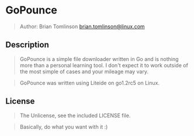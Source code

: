 # GoPounce

> Author: Brian Tomlinson <brian.tomlinson@linux.com>

## Description

> GoPounce is a simple file downloader written in Go and is nothing more than a personal learning tool.  I don't
expect it to work outside of the most simple of cases and your mileage may vary.

> GoPounce was written using Liteide on go1.2rc5 on Linux.


## License

> The Unlicense, see the included LICENSE file.

> Basically, do what you want with it :)
